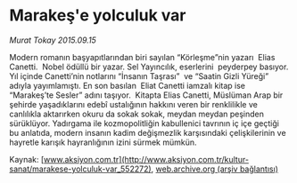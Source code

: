 # Marakeş'e yolculuk var

*Murat Tokay 2015.09.15*

<div class="pNewsDetailMainContent ctx_content" itemprop="articleBody">
 <p>
  Modern romanın başyapıtlarından biri sayılan “Körleşme”nin yazarı  Elias Canetti.  Nobel ödüllü bir yazar. Sel Yayıncılık, eserlerini  peyderpey basıyor. Yıl içinde Canetti’nin notlarını “İnsanın Taşrası”  ve “Saatin Gizli Yüreği” adıyla yayımlamıştı. En son basılan  Eliat Canetti iamzalı kitap ise “Marakeş’te Sesler” adını taşıyor.  Kitapta Elias Canetti, Müslüman Arap bir şehirde yaşadıklarını edebî ustalığının hakkını veren bir renklilikle ve canlılıkla aktarırken okuru da sokak sokak, meydan meydan peşinden sürüklüyor. Yadırgama ile kozmopolitliğin kabullenici tavrının iç içe geçtiği bu anlatıda, modern insanın kadim değişmezlik karşısındaki çelişkilerinin ve hayretle karışık hayranlığının izini sürmek mümkün.
 </p>
</div>


Kaynak: [www.aksiyon.com.tr](http://www.aksiyon.com.tr/kultur-sanat/marakese-yolculuk-var_552272), [web.archive.org (arşiv bağlantısı)](http://web.archive.org/web/20160106114849/http://www.aksiyon.com.tr/kultur-sanat/marakese-yolculuk-var_552272)
